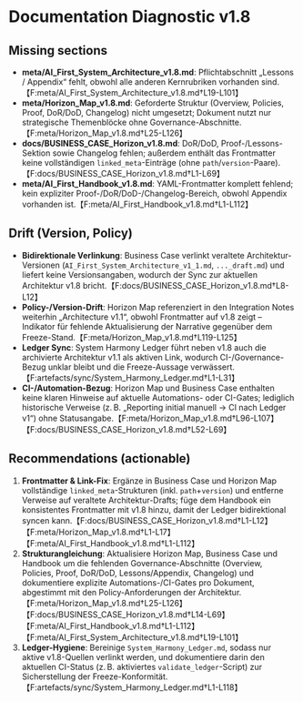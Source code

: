 # Documentation Diagnostic v1.8

## Missing sections
- **meta/AI_First_System_Architecture_v1.8.md**: Pflichtabschnitt „Lessons / Appendix“ fehlt, obwohl alle anderen Kernrubriken vorhanden sind.【F:meta/AI_First_System_Architecture_v1.8.md†L19-L101】
- **meta/Horizon_Map_v1.8.md**: Geforderte Struktur (Overview, Policies, Proof, DoR/DoD, Changelog) nicht umgesetzt; Dokument nutzt nur strategische Themenblöcke ohne Governance-Abschnitte.【F:meta/Horizon_Map_v1.8.md†L25-L126】
- **docs/BUSINESS_CASE_Horizon_v1.8.md**: DoR/DoD, Proof-/Lessons-Sektion sowie Changelog fehlen; außerdem enthält das Frontmatter keine vollständigen `linked_meta`-Einträge (ohne `path`/`version`-Paare).【F:docs/BUSINESS_CASE_Horizon_v1.8.md†L1-L69】
- **meta/AI_First_Handbook_v1.8.md**: YAML-Frontmatter komplett fehlend; kein expliziter Proof-/DoR/DoD-/Changelog-Bereich, obwohl Appendix vorhanden ist.【F:meta/AI_First_Handbook_v1.8.md†L1-L112】

## Drift (Version, Policy)
- **Bidirektionale Verlinkung**: Business Case verlinkt veraltete Architektur-Versionen (`AI_First_System_Architecture_v1_1.md`, `..._draft.md`) und liefert keine Versionsangaben, wodurch der Sync zur aktuellen Architektur v1.8 bricht.【F:docs/BUSINESS_CASE_Horizon_v1.8.md†L8-L12】
- **Policy-/Version-Drift**: Horizon Map referenziert in den Integration Notes weiterhin „Architecture v1.1“, obwohl Frontmatter auf v1.8 zeigt – Indikator für fehlende Aktualisierung der Narrative gegenüber dem Freeze-Stand.【F:meta/Horizon_Map_v1.8.md†L119-L125】
- **Ledger Sync**: System Harmony Ledger führt neben v1.8 auch die archivierte Architektur v1.1 als aktiven Link, wodurch CI-/Governance-Bezug unklar bleibt und die Freeze-Aussage verwässert.【F:artefacts/sync/System_Harmony_Ledger.md†L1-L31】
- **CI-/Automation-Bezug**: Horizon Map und Business Case enthalten keine klaren Hinweise auf aktuelle Automations- oder CI-Gates; lediglich historische Verweise (z. B. „Reporting initial manuell → CI nach Ledger v1“) ohne Statusangabe.【F:meta/Horizon_Map_v1.8.md†L96-L107】【F:docs/BUSINESS_CASE_Horizon_v1.8.md†L52-L69】

## Recommendations (actionable)
1. **Frontmatter & Link-Fix**: Ergänze in Business Case und Horizon Map vollständige `linked_meta`-Strukturen (inkl. `path`+`version`) und entferne Verweise auf veraltete Architektur-Drafts; füge dem Handbook ein konsistentes Frontmatter mit v1.8 hinzu, damit der Ledger bidirektional syncen kann.【F:docs/BUSINESS_CASE_Horizon_v1.8.md†L1-L12】【F:meta/Horizon_Map_v1.8.md†L1-L17】【F:meta/AI_First_Handbook_v1.8.md†L1-L112】
2. **Strukturangleichung**: Aktualisiere Horizon Map, Business Case und Handbook um die fehlenden Governance-Abschnitte (Overview, Policies, Proof, DoR/DoD, Lessons/Appendix, Changelog) und dokumentiere explizite Automations-/CI-Gates pro Dokument, abgestimmt mit den Policy-Anforderungen der Architektur.【F:meta/Horizon_Map_v1.8.md†L25-L126】【F:docs/BUSINESS_CASE_Horizon_v1.8.md†L14-L69】【F:meta/AI_First_Handbook_v1.8.md†L1-L112】【F:meta/AI_First_System_Architecture_v1.8.md†L19-L101】
3. **Ledger-Hygiene**: Bereinige `System_Harmony_Ledger.md`, sodass nur aktive v1.8-Quellen verlinkt werden, und dokumentiere darin den aktuellen CI-Status (z. B. aktiviertes `validate_ledger`-Script) zur Sicherstellung der Freeze-Konformität.【F:artefacts/sync/System_Harmony_Ledger.md†L1-L118】
